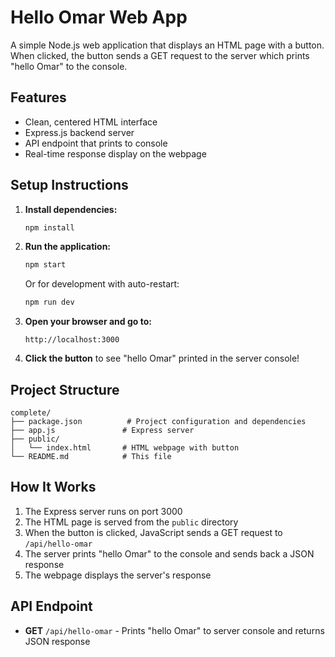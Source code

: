 # Hello Omar Web App

A simple Node.js web application that displays an HTML page with a button. When clicked, the button sends a GET request to the server which prints "hello Omar" to the console.

## Features

- Clean, centered HTML interface
- Express.js backend server
- API endpoint that prints to console
- Real-time response display on the webpage

## Setup Instructions

1. **Install dependencies:**
   ```bash
   npm install
   ```

2. **Run the application:**
   ```bash
   npm start
   ```
   
   Or for development with auto-restart:
   ```bash
   npm run dev
   ```

3. **Open your browser and go to:**
   ```
   http://localhost:3000
   ```

4. **Click the button** to see "hello Omar" printed in the server console!

## Project Structure

```
complete/
├── package.json          # Project configuration and dependencies
├── app.js               # Express server
├── public/
│   └── index.html       # HTML webpage with button
└── README.md            # This file
```

## How It Works

1. The Express server runs on port 3000
2. The HTML page is served from the `public` directory
3. When the button is clicked, JavaScript sends a GET request to `/api/hello-omar`
4. The server prints "hello Omar" to the console and sends back a JSON response
5. The webpage displays the server's response

## API Endpoint

- **GET** `/api/hello-omar` - Prints "hello Omar" to server console and returns JSON response
